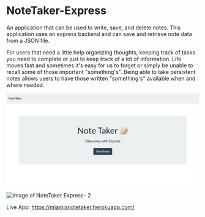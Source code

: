# NoteTaker-Express

 An application that can be used to write, save, and delete notes. This application uses an express backend and can save and retrieve note data from a JSON file.

 For users that need a little help organizing thoughts, keeping track of tasks you need to complete or just to keep track of a lot of information. Life moves fast and sometimes it's easy for us to forget or simply be unable to recall some of those important "something's". Being able to take persistent notes allows users to have those written "something's" available when and where needed.
 
 ![Image of NoteTaker Express- 1](https://github.com/miadugas/NoteTaker-Express/blob/master/notes1.png)
 
  ![Image of NoteTaker Express- 2](#)

 Live App: https://miamianotetaker.herokuapp.com/
 
